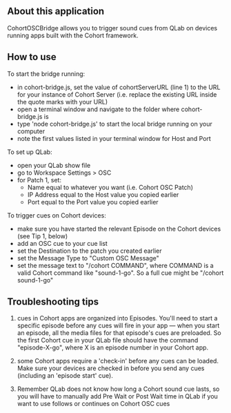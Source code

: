## About this application

CohortOSCBridge allows you to trigger sound cues from QLab on devices running apps built with the Cohort framework.

## How to use

To start the bridge running:

- in cohort-bridge.js, set the value of cohortServerURL (line 1) to the URL for your instance of Cohort Server (i.e. replace the existing URL inside the quote marks with your URL)
- open a terminal window and navigate to the folder where cohort-bridge.js is
- type 'node cohort-bridge.js' to start the local bridge running on your computer
- note the first values listed in your terminal window for Host and Port

To set up QLab:

- open your QLab show file
- go to Workspace Settings > OSC 
- for Patch 1, set:
	- Name equal to whatever you want (i.e. Cohort OSC Patch)
	- IP Address equal to the Host value you copied earlier
	- Port equal to the Port value you copied earlier

To trigger cues on Cohort devices:
- make sure you have started the relevant Episode on the Cohort devices (see Tip 1, below)
- add an OSC cue to your cue list
- set the Destination to the patch you created earlier
- set the Message Type to "Custom OSC Message" 
- set the message text to "/cohort COMMAND", where COMMAND is a valid Cohort command like "sound-1-go". So a full cue might be "/cohort sound-1-go"

## Troubleshooting tips

1) cues in Cohort apps are organized into Episodes. You'll need to start a specific episode before any cues will fire in your app — when you start an episode, all the media files for that episode's cues are preloaded. So the first Cohort cue in your QLab file should have the command "episode-X-go", where X is an episode number in your Cohort app.

1) some Cohort apps require a 'check-in' before any cues can be loaded. Make sure your devices are checked in before you send any cues (including an 'episode start' cue).

3) Remember QLab does not know how long a Cohort sound cue lasts, so you will have to manually add Pre Wait or Post Wait time in QLab if you want to use follows or continues on Cohort OSC cues